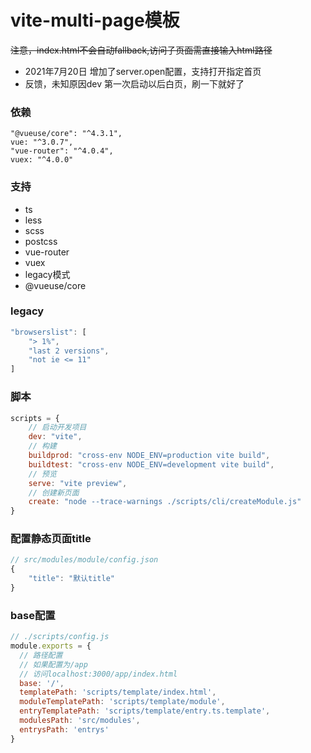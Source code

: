 # vite-multi-page模板

<del>注意，index.html不会自动fallback,访问子页面需直接输入html路径</del>

+ 2021年7月20日 增加了server.open配置，支持打开指定首页
+ 反馈，未知原因dev 第一次启动以后白页，刷一下就好了

### 依赖

```
"@vueuse/core": "^4.3.1",
vue: "^3.0.7",
"vue-router": "^4.0.4",
vuex: "^4.0.0"
```

### 支持

+ ts
+ less
+ scss
+ postcss
+ vue-router
+ vuex
+ legacy模式
+ @vueuse/core

### legacy

```javascript
"browserslist": [
    "> 1%",
    "last 2 versions",
    "not ie <= 11"
]
```

### 脚本

```javascript
scripts = {
    // 启动开发项目
    dev: "vite",
    // 构建
    buildprod: "cross-env NODE_ENV=production vite build",
    buildtest: "cross-env NODE_ENV=development vite build",
    // 预览
    serve: "vite preview",
    // 创建新页面
    create: "node --trace-warnings ./scripts/cli/createModule.js"
}
```

### 配置静态页面title

```javascript
// src/modules/module/config.json
{
    "title": "默认title"
}
```

### base配置

```javascript
// ./scripts/config.js
module.exports = {
  // 路径配置
  // 如果配置为/app
  // 访问localhost:3000/app/index.html
  base: '/',
  templatePath: 'scripts/template/index.html',
  moduleTemplatePath: 'scripts/template/module',
  entryTemplatePath: 'scripts/template/entry.ts.template',
  modulesPath: 'src/modules',
  entrysPath: 'entrys'
}
```
